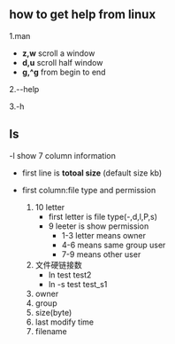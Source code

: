 ## how to get help from linux

1.man

- **z,w** scroll a window
- **d,u** scroll half window
- **g,^g** from begin to end

2.--help

3.-h

## ls
-l
show 7 column information

- first line is **totoal size** (default size kb)

- first column:file type and permission
    1. 10 letter  
        - first letter is file type(-,d,l,P,s)
        - 9 leeter is show permission 
            - 1-3 letter means owner
            - 4-6 means same group user
            - 7-9 means other user
    2. 文件硬链接数
        - ln test test2
        - ln -s test test_s1         
    3. owner
    4. group
    5. size(byte)
    6. last modify time
    7. filename

